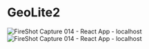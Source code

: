 # GeoLite2

![FireShot Capture 014 - React App - localhost](https://user-images.githubusercontent.com/82400552/160499132-5115f725-c392-493a-b122-6cce0ced4147.png)
![FireShot Capture 014 - React App - localhost](https://user-images.githubusercontent.com/82400552/160499141-f217e291-972d-4b89-9012-980aa854b2ba.png)
